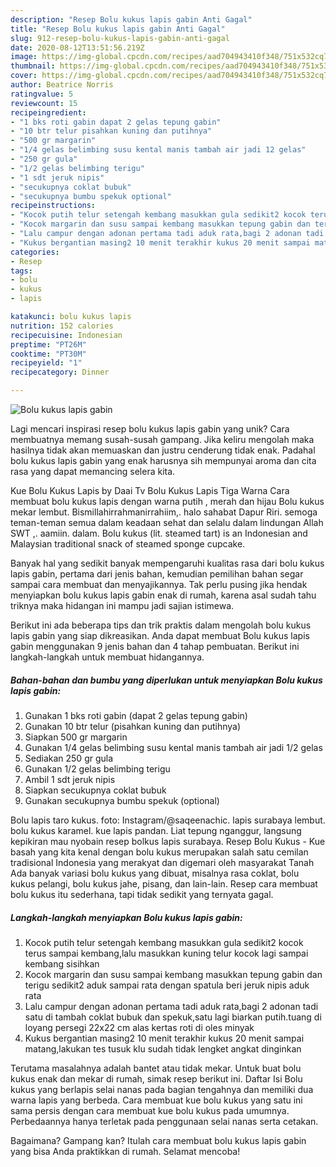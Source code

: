 ```yaml
---
description: "Resep Bolu kukus lapis gabin Anti Gagal"
title: "Resep Bolu kukus lapis gabin Anti Gagal"
slug: 912-resep-bolu-kukus-lapis-gabin-anti-gagal
date: 2020-08-12T13:51:56.219Z
image: https://img-global.cpcdn.com/recipes/aad704943410f348/751x532cq70/bolu-kukus-lapis-gabin-foto-resep-utama.jpg
thumbnail: https://img-global.cpcdn.com/recipes/aad704943410f348/751x532cq70/bolu-kukus-lapis-gabin-foto-resep-utama.jpg
cover: https://img-global.cpcdn.com/recipes/aad704943410f348/751x532cq70/bolu-kukus-lapis-gabin-foto-resep-utama.jpg
author: Beatrice Norris
ratingvalue: 5
reviewcount: 15
recipeingredient:
- "1 bks roti gabin dapat 2 gelas tepung gabin"
- "10 btr telur pisahkan kuning dan putihnya"
- "500 gr margarin"
- "1/4 gelas belimbing susu kental manis tambah air jadi 12 gelas"
- "250 gr gula"
- "1/2 gelas belimbing terigu"
- "1 sdt jeruk nipis"
- "secukupnya coklat bubuk"
- "secukupnya bumbu spekuk optional"
recipeinstructions:
- "Kocok putih telur setengah kembang masukkan gula sedikit2 kocok terus sampai kembang,lalu masukkan kuning telur kocok lagi sampai kembang sisihkan"
- "Kocok margarin dan susu sampai kembang masukkan tepung gabin dan terigu sedikit2 aduk sampai rata dengan spatula beri jeruk nipis aduk rata"
- "Lalu campur dengan adonan pertama tadi aduk rata,bagi 2 adonan tadi satu di tambah coklat bubuk dan spekuk,satu lagi biarkan putih.tuang di loyang persegi 22x22 cm alas kertas roti di oles minyak"
- "Kukus bergantian masing2 10 menit terakhir kukus 20 menit sampai matang,lakukan tes tusuk klu sudah tidak lengket angkat dinginkan"
categories:
- Resep
tags:
- bolu
- kukus
- lapis

katakunci: bolu kukus lapis 
nutrition: 152 calories
recipecuisine: Indonesian
preptime: "PT26M"
cooktime: "PT30M"
recipeyield: "1"
recipecategory: Dinner

---
```



![Bolu kukus lapis gabin](https://img-global.cpcdn.com/recipes/aad704943410f348/751x532cq70/bolu-kukus-lapis-gabin-foto-resep-utama.jpg)

Lagi mencari inspirasi resep bolu kukus lapis gabin yang unik? Cara membuatnya memang susah-susah gampang. Jika keliru mengolah maka hasilnya tidak akan memuaskan dan justru cenderung tidak enak. Padahal bolu kukus lapis gabin yang enak harusnya sih mempunyai aroma dan cita rasa yang dapat memancing selera kita.

Kue Bolu Kukus Lapis by Daai Tv Bolu Kukus Lapis Tiga Warna Cara membuat bolu kukus lapis dengan warna putih , merah dan hijau Bolu kukus mekar lembut. Bismillahirrahmanirrahiim,. halo sahabat Dapur Riri. semoga teman-teman semua dalam keadaan sehat dan selalu dalam lindungan Allah SWT ,. aamiin. dalam. Bolu kukus (lit. steamed tart) is an Indonesian and Malaysian traditional snack of steamed sponge cupcake.

Banyak hal yang sedikit banyak mempengaruhi kualitas rasa dari bolu kukus lapis gabin, pertama dari jenis bahan, kemudian pemilihan bahan segar sampai cara membuat dan menyajikannya. Tak perlu pusing jika hendak menyiapkan bolu kukus lapis gabin enak di rumah, karena asal sudah tahu triknya maka hidangan ini mampu jadi sajian istimewa.


Berikut ini ada beberapa tips dan trik praktis dalam mengolah bolu kukus lapis gabin yang siap dikreasikan. Anda dapat membuat Bolu kukus lapis gabin menggunakan 9 jenis bahan dan 4 tahap pembuatan. Berikut ini langkah-langkah untuk membuat hidangannya.

<!--inarticleads1-->

##### Bahan-bahan dan bumbu yang diperlukan untuk menyiapkan Bolu kukus lapis gabin:

1. Gunakan 1 bks roti gabin (dapat 2 gelas tepung gabin)
1. Gunakan 10 btr telur (pisahkan kuning dan putihnya)
1. Siapkan 500 gr margarin
1. Gunakan 1/4 gelas belimbing susu kental manis tambah air jadi 1/2 gelas
1. Sediakan 250 gr gula
1. Gunakan 1/2 gelas belimbing terigu
1. Ambil 1 sdt jeruk nipis
1. Siapkan secukupnya coklat bubuk
1. Gunakan secukupnya bumbu spekuk (optional)


Bolu lapis taro kukus. foto: Instagram/@saqeenachic. lapis surabaya lembut. bolu kukus karamel. kue lapis pandan. Liat tepung nganggur, langsung kepikiran mau nyobain resep bolkus lapis surabaya. Resep Bolu Kukus - Kue basah yang kita kenal dengan bolu kukus merupakan salah satu cemilan tradisional Indonesia yang merakyat dan digemari oleh masyarakat Tanah Ada banyak variasi bolu kukus yang dibuat, misalnya rasa coklat, bolu kukus pelangi, bolu kukus jahe, pisang, dan lain-lain. Resep cara membuat bolu kukus itu sederhana, tapi tidak sedikit yang ternyata gagal. 

<!--inarticleads2-->

##### Langkah-langkah menyiapkan Bolu kukus lapis gabin:

1. Kocok putih telur setengah kembang masukkan gula sedikit2 kocok terus sampai kembang,lalu masukkan kuning telur kocok lagi sampai kembang sisihkan
1. Kocok margarin dan susu sampai kembang masukkan tepung gabin dan terigu sedikit2 aduk sampai rata dengan spatula beri jeruk nipis aduk rata
1. Lalu campur dengan adonan pertama tadi aduk rata,bagi 2 adonan tadi satu di tambah coklat bubuk dan spekuk,satu lagi biarkan putih.tuang di loyang persegi 22x22 cm alas kertas roti di oles minyak
1. Kukus bergantian masing2 10 menit terakhir kukus 20 menit sampai matang,lakukan tes tusuk klu sudah tidak lengket angkat dinginkan


Terutama masalahnya adalah bantet atau tidak mekar. Untuk buat bolu kukus enak dan mekar di rumah, simak resep berikut ini. Daftar Isi Bolu kukus yang berlapis selai nanas pada bagian tengahnya dan memiliki dua warna lapis yang berbeda. Cara membuat kue bolu kukus yang satu ini sama persis dengan cara membuat kue bolu kukus pada umumnya. Perbedaannya hanya terletak pada penggunaan selai nanas serta cetakan. 

Bagaimana? Gampang kan? Itulah cara membuat bolu kukus lapis gabin yang bisa Anda praktikkan di rumah. Selamat mencoba!
